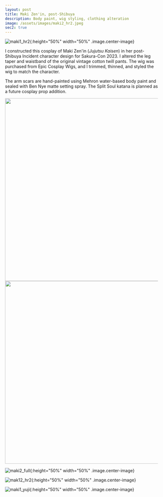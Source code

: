 ```yaml
---
layout: post
title: Maki Zen'in, post-Shibuya
description: Body paint, wig styling, clothing alteration
image: /assets/images/maki2_hr2.jpeg
sec2: true
---
```


![maki1_hr2](/assets/images/maki2_hr.jpeg){:height="50%" width="50%" .image.center-image}

I constructed this cosplay of Maki Zen'in (*Jujutsu Kaisen*) in her post-Shibuya Incident character design for Sakura-Con 2023. I altered the leg taper and waistband of the original vintage cotton twill pants. The wig was purchased from Epic Cosplay Wigs, and I trimmed, thinned, and styled the wig to match the character. 

The arm scars are hand-painted using Mehron water-based body paint and sealed with Ben Nye matte setting spray. The Split Soul katana is planned as a future cosplay prop addition. 

<p align="middle">
  <img src="/assets/images/maki2_ref.png" height="600" />
  <img src="/assets/images/maki2_ref2.png" height="600" /> 
</p>

![maki2_full](/assets/images/maki2_full.jpeg){:height="50%" width="50%" .image.center-image}

![mak12_hr2](/assets/images/maki2_hr2.jpeg){:height="50%" width="50%" .image.center-image}

![maki1_yuji](/assets/images/maki2_yuji.jpg){:height="50%" width="50%" .image.center-image}
